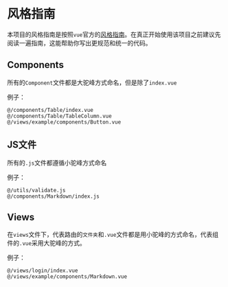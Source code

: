 # 风格指南

本项目的风格指南是按照`vue`官方的[风格指南](https://cn.vuejs.org/v2/style-guide/index.html)。在真正开始使用该项目之前建议先阅读一遍指南，这能帮助你写出更规范和统一的代码。

## Components

所有的`Component`文件都是大驼峰方式命名，但是除了`index.vue`

例子：
```
@/components/Table/index.vue
@/components/Table/TableColumn.vue
@/views/example/components/Button.vue
```

## JS文件
所有的`.js`文件都遵循小驼峰方式命名

例子：
```
@/utils/validate.js
@/components/Markdown/index.js
```

## Views

在`views`文件下，代表路由的`文件夹`和`.vue`文件都是用小驼峰的方式命名，代表组件的`.vue`采用大驼峰的方式。

例子：
```
@/views/login/index.vue
@/views/example/components/Markdown.vue
``` 